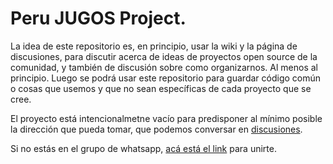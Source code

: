 # Peru JUGOS Project.

La idea de este repositorio es, en principio, usar la wiki y la página de discusiones, para discutir acerca de ideas de proyectos open source de la comunidad, y también de discusión sobre como organizarnos. Al menos al principio. Luego se podrá usar este repositorio para guardar código común o cosas que usemos y que no sean específicas de cada proyecto que se cree.

El proyecto está intencionalmetne vacío para predisponer al mínimo posible la dirección que pueda tomar, que podemos conversar en [discusiones](https://github.com/alcarraz/peru-jugos-project/discussions).

Si no estás en el grupo de whatsapp, [acá está el link](https://chat.whatsapp.com/LwDvPAzFsOXJZ4rRiGisSf) para unirte.
